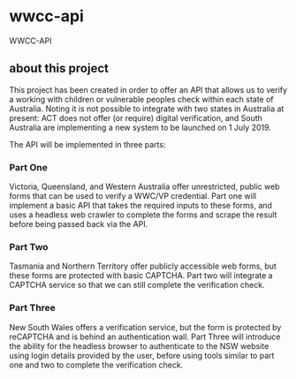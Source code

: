 # wwcc-api
WWCC-API

## about this project 

This project has been created in order to offer an API that allows us to verify a working with children or vulnerable peoples check within each state of Australia. Noting it is not possible to integrate with two states in Australia at present: ACT does not offer (or require) digital verification, and South Australia are implementing a new system to be launched on 1 July 2019.


The API will be implemented in three parts:

### Part One

Victoria, Queensland, and Western Australia offer unrestricted, public web forms that can be used to verify a WWC/VP credential. Part one will implement a basic API that takes the required inputs to these forms, and uses a headless web crawler to complete the forms and scrape the result before being passed back via the API.

### Part Two 
Tasmania and Northern Territory offer publicly accessible web forms, but these forms are protected with basic CAPTCHA. Part two will integrate a CAPTCHA service so that we can still complete the verification check.

### Part Three
New South Wales offers a verification service, but the form is protected by reCAPTCHA and is behind an authentication wall. Part Three will introduce the ability for the headless browser to authenticate to the NSW website using login details provided by the user, before using tools similar to part one and two to complete the verification check.

